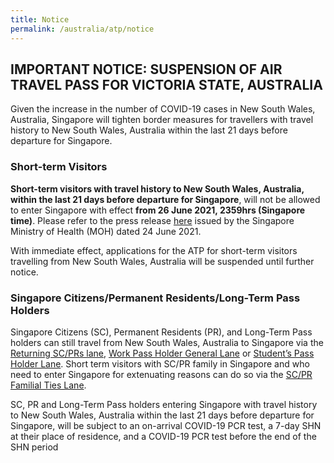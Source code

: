 ```yaml
---
title: Notice
permalink: /australia/atp/notice
---
```

## IMPORTANT NOTICE: SUSPENSION OF AIR TRAVEL PASS FOR VICTORIA STATE, AUSTRALIA
Given the increase in the number of COVID-19 cases in New South Wales, Australia, Singapore will tighten border measures for travellers with travel history to New South Wales, Australia within the last 21 days before departure for Singapore.

### Short-term Visitors

<b>Short-term visitors with travel history to New South Wales, Australia, within the last 21 days before departure for Singapore</b>, will not be allowed to enter Singapore with effect <b>from 26 June 2021, 2359hrs (Singapore time)</b>. Please refer to the press release <a href="">here</a> issued by the Singapore Ministry of Health (MOH) dated 24 June 2021.
	
With immediate effect, applications for the ATP for short-term visitors travelling from New South Wales, Australia will be suspended until further notice.

### Singapore Citizens/Permanent Residents/Long-Term Pass Holders
	
Singapore Citizens (SC), Permanent Residents (PR), and Long-Term Pass holders can still travel from New South Wales, Australia to Singapore via the <a href="/sc-pr/overview">Returning SC/PRs lane</a>, <a href="/wphl/overview">Work Pass Holder General Lane</a> or <a href="/stpl/requirements-and-process">Student’s Pass Holder Lane</a>. Short term visitors with SC/PR family in Singapore and who need to enter Singapore for extenuating reasons can do so via the <a href="/scpr-familial-ties-lane/requirements-and-process">SC/PR Familial Ties Lane</a>. 

SC, PR and Long-Term Pass holders entering Singapore with travel history to New South Wales, Australia within the last 21 days before departure for Singapore, will be subject to an on-arrival COVID-19 PCR test, a 7-day SHN at their place of residence, and a COVID-19 PCR test before the end of the SHN period